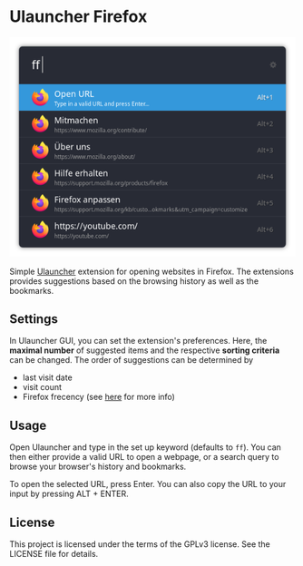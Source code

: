 # Ulauncher Firefox

![screenshot](images/screenshot.png)

Simple [Ulauncher](https://ulauncher.io) extension for opening websites in Firefox. The extensions provides suggestions
based on the browsing history as well as the bookmarks.

## Settings

In Ulauncher GUI, you can set the extension's preferences. Here, the **maximal number** of suggested items and the
respective **sorting criteria** can be changed. The order of suggestions can be determined by  

- last visit date
- visit count
- Firefox frecency (see [here](https://developer.mozilla.org/en-US/docs/Mozilla/Tech/Places/Frecency_algorithm) for
  more info)

## Usage

Open Ulauncher and type in the set up keyword (defaults to `ff`). You can then either provide a valid URL to open a
webpage, or a search query to browse your browser's history and bookmarks.

To open the selected URL, press Enter. You can also copy the URL to your input by pressing ALT + ENTER.

## License

This project is licensed under the terms of the GPLv3 license. See the LICENSE file for details.

